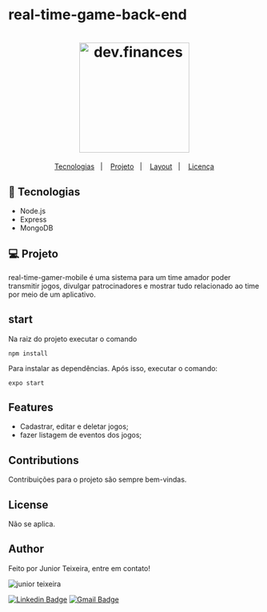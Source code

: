 # real-time-game-back-end
<h1 align="center">
  <img alt="dev.finances" title="dev.finances" src="assets/icon.png" width="220px" />
</h1>

<p align="center">
  <a href="#-tecnologias">Tecnologias</a>&nbsp;&nbsp;&nbsp;|&nbsp;&nbsp;&nbsp;
  <a href="#-projeto">Projeto</a>&nbsp;&nbsp;&nbsp;|&nbsp;&nbsp;&nbsp;
  <a href="#-layout">Layout</a>&nbsp;&nbsp;&nbsp;|&nbsp;&nbsp;&nbsp;
  <a href="#memo-licença">Licença</a>
</p>

## 🚀 Tecnologias

- Node.js
- Express
- MongoDB

## 💻 Projeto

real-time-gamer-mobile é uma sistema para um time amador poder transmitir jogos, divulgar patrocinadores e mostrar tudo relacionado ao time por meio de um aplicativo.

## start
Na raiz do projeto executar o comando
```
npm install
```
Para instalar as dependências.
Após isso, executar o comando:
```
expo start
```

## Features
- Cadastrar, editar e deletar jogos;
- fazer listagem de eventos dos jogos;

## Contributions
Contribuições para o projeto são sempre bem-vindas.

## License
Não se aplica.

## Author
Feito por Junior Teixeira, entre em contato!

<img src="https://avatars.githubusercontent.com/u/49037876?s=96&v=4" alt="junior teixeira"></img>

[![Linkedin Badge](https://img.shields.io/badge/-Gilvan%20Carlos-3355cc?style=flat-square&logo=Linkedin&logoColor=white&link=https://www.linkedin.com/in/gilvan-carlos/)](https://www.linkedin.com/in/gilvan-carlos/) 
[![Gmail Badge](https://img.shields.io/badge/-juniorteixeira1805@gmail.com-3355cc?style=flat-square&logo=Gmail&logoColor=white&link=mailto:juniorteixeira1805@gmail.com)](mailto:juniorteixeira1805@gmail.com)
